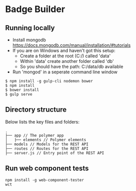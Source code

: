 # Badge Builder

## Running locally

* Install mongodb https://docs.mongodb.com/manual/installation/#tutorials
* If you are on Windows and haven't got this setup:
  - Create a folder at the root (C:/) called 'data'
  - Within 'data' create another folder called 'db'
  - So you should have the path: C:/data/db available
* Run 'mongod' in a seperate command line window

```
$ npm install -g gulp-cli nodemon bower
$ npm install
$ bower install
$ gulp serve
```

## Directory structure

Below lists the key files and folders:

```
.
├── app // The polymer app
│   ├── elements // Polymer elements
├── models // Models for the REST API
├── routes // Routes for the REST API
├── server.js // Entry point of the REST API
```

## Run web component tests

```
npm install -g web-component-tester
wct
```
